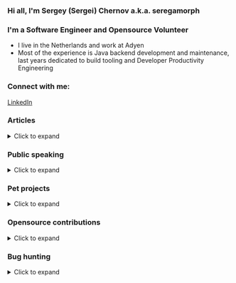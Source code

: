 
### Hi all, I'm Sergey (Sergei) Chernov a.k.a. seregamorph

### I'm a Software Engineer and Opensource Volunteer

- I live in the Netherlands and work at Adyen
- Most of the experience is Java backend development and maintenance,
last years dedicated to build tooling and Developer Productivity Engineering

### Connect with me:
[LinkedIn](https://linkedin.com/in/schernov/)

### Articles
<details>
  <summary>Click to expand</summary>

* Simple release management with git [rus](https://habr.com/ru/post/159107/)
* Refactoring legacy-project to Dependency Injection. Sith's way [rus](https://habr.com/ru/post/217523/)
* CharSequence magic [rus](https://habr.com/ru/post/345660/)
* Obtaining Method from Method Reference [rus](https://habr.com/ru/post/522774/)
* Extension methods in Java [rus](https://habr.com/ru/post/527688/)
* Fluent setter: breaking the convention [eng](https://medium.com/miro-engineering/fluent-setter-breaking-the-convention-33ce3433126e) 
* Obtaining generic type at runtime [rus](https://habr.com/ru/post/588252/)

</details>

### Public speaking
<details>
  <summary>Click to expand</summary>

* Speed Up Your Maven Build x10… Before You Move to Gradle [DPE Summit 2024](https://dpe.org/sessions/sergei-chernov/speed-up-your-maven-build-x10-before-you-move-to-gradle/) (hosted by Gradle Inc.)
* Speed Up Your Maven Build x10… Before You Move to Gradle [JUG Amsterdam Meetup](https://www.meetup.com/amsterdam-java-user-group/events/302997843) (hosted by Miro)
* Improving Spring Boot tests efficiency [YouTube](https://www.youtube.com/watch?v=_Vci_5nr8R0) (hosted by AtomicJar/TestContainers)
* Improving Spring Boot tests efficiency [JUG Amsterdam Meetup](https://www.meetup.com/amsterdam-java-user-group/events/298353251) (hosted by Adyen)
* Discussing monorepos [BuildPropulsionLab](https://www.youtube.com/watch?v=Sz9veda7JKc) (hosted by Gradle Inc.)
* Fluent Setters in Java [JugRu Meetup](https://miro.jugru.org/) (hosted by JugRu/Miro)

</details>

### Pet projects
<details>
  <summary>Click to expand</summary>

* [spring-test-smart-context](https://github.com/seregamorph/spring-test-smart-context) - Improving Spring 
Boot test efficiency (available on Maven Central)
* [rest-api-framework](https://github.com/seregamorph/rest-api-framework) - build REST API 
with powerful testing based on Spring Boot
* [maven-surefire-cached](https://github.com/seregamorph/maven-surefire-cached) - Maven surefire/failsafe plugins
supporting build caching
* [jvm-arch-maven-plugin](https://github.com/seregamorph/jvm-arch-maven-plugin) - Ensure JVM arch vs CPU arch
(available on Maven Central)
* [hamcrest-more-matchers](https://github.com/seregamorph/hamcrest-more-matchers) - additional Hamcrest matchers
to verify collection order and extracted values (available on Maven Central)
* [morejdbc](https://github.com/seregamorph/morejdbc) - helpers to call Oracle stored procedures/functions
(available on Maven Central)
* [reactive-cassandra](https://github.com/seregamorph/reactive-cassandra) - extensions for reactive-style
(a.k.a. Promise) Futures for cassandra driver 2.x
* [binaryxml](https://github.com/seregamorph/binaryxml) - own lightweight binary xml serialization library
* [miro-app-oauth](https://github.com/seregamorph/miro-app-oauth) - sample OAuth application for Miro
* [Morph3D Screen Saver](https://github.com/seregamorph/morph3d) - Screen Saver for Windows, it was very popular in the 2000s
* [All personal repositories](https://github.com/seregamorph?tab=repositories&q=&type=source&language=&sort=)

</details>

### Opensource contributions
<details>
  <summary>Click to expand</summary>

* [pgjdbc](https://github.com/pgjdbc/pgjdbc)
  - [connectTimeout property support](https://github.com/pgjdbc/pgjdbc/pull/140)
* [maven](https://maven.apache.org/)
  - [Fix DefaultExceptionHandler NPE](https://github.com/apache/maven/pull/241)
* [frontend-maven-plugin](https://github.com/eirslett/frontend-maven-plugin)
  - [Self repairing in case of corrupted state](https://github.com/eirslett/frontend-maven-plugin/pull/807)
  - [Support arm64 binaries since Node.js v16](https://github.com/eirslett/frontend-maven-plugin/pull/970)
* [hibernate-orm](https://github.com/hibernate/hibernate-orm)
  - [Order.reverse() contract string following](https://github.com/hibernate/hibernate-orm/pull/3272)
  - [Order.reverse() contract strict following backport](https://github.com/hibernate/hibernate-orm/pull/3271)
* [jackson-databind](https://github.com/FasterXML/jackson-databind)
  - [Fix default CharSequence serialization](https://github.com/FasterXML/jackson-databind/pull/3332)
* [IntelliJ IDEA Community Edition](https://github.com/JetBrains/intellij-community)
  - [Fix maven import for non-case sensitive unique artifactId](https://github.com/JetBrains/intellij-community/pull/2435)
* [spring-framework](https://github.com/spring-projects/spring-framework)
  - [Optimize context caching in the TestContext framework \[open\]](https://github.com/spring-projects/spring-framework/issues/32289)
* [gradle](https://github.com/gradle/gradle)
  - [Expose BuildCacheKey to task execution \[open\]](https://github.com/gradle/gradle/pull/28998)
* [dependency-analysis-gradle-plugin](https://github.com/autonomousapps/dependency-analysis-gradle-plugin)
  - [Reason explanation id ambiguity](https://github.com/autonomousapps/dependency-analysis-gradle-plugin/pull/1125)
  - [Caching issues for included builds \[open\]](https://github.com/autonomousapps/dependency-analysis-gradle-plugin/issues/1220)
  - [Fix incomplete reason explanation on multi capabilities](https://github.com/autonomousapps/dependency-analysis-gradle-plugin/pull/1170)
  - [artifactsReport granular cache inputs \[open\]](https://github.com/autonomousapps/dependency-analysis-gradle-plugin/pull/1219)
  - [Print build path in projectHealth](https://github.com/autonomousapps/dependency-analysis-gradle-plugin/pull/1178)
  - [Sort output of graphView and findDeclarations](https://github.com/autonomousapps/dependency-analysis-gradle-plugin/pull/1202)
  - [JSON pretty print option \[open\]](https://github.com/autonomousapps/dependency-analysis-gradle-plugin/pull/1205)
* [easy-random](https://github.com/j-easy/easy-random)
  - [Repeatable random object](https://github.com/j-easy/easy-random/pull/413)
* [commons-beanutils](https://github.com/apache/commons-beanutils)
  - [BEANUTILS-541 - Fix FluentPropertyBeanIntrospector](https://github.com/apache/commons-beanutils/pull/234)
* [github-api](https://github.com/hub4j/github-api)
  - [user, push, pull event extensions](https://github.com/hub4j/github-api/pull/944)
  - [pullRequestReview.review.htmlUrl](https://github.com/hub4j/github-api/pull/946)
  - [Base event payload](https://github.com/hub4j/github-api/pull/976)
  - [pull_request action "edited".changes](https://github.com/hub4j/github-api/pull/979)
* [undertow](https://github.com/undertow-io/undertow)
  - [Path template matched parameters should keep order](https://github.com/undertow-io/undertow/pull/983)
* [testng](https://github.com/cbeust/testng)
  - [Failsafe reports (Exception)](https://github.com/cbeust/testng/pull/2808)
  - [Failsafe reports (parameter)](https://github.com/cbeust/testng/pull/2831)
* [hamcrest](https://github.com/hamcrest/JavaHamcrest)
  - [java.util.Optional matchers](https://github.com/hamcrest/JavaHamcrest/pull/421)
* [rsocket-java](https://github.com/rsocket/rsocket-java)
  - [Fix build for Apple M1](https://github.com/rsocket/rsocket-java/pull/1001/files)
* [micronaut](https://github.com/micronaut-projects/micronaut-starter)
  - [Fix gradlew/mnvw generation](https://github.com/micronaut-projects/micronaut-starter/pull/923)
* [quarkus](https://github.com/quarkusio/quarkus)
  - [Fix gradlew/mnvw generation](https://github.com/quarkusio/quarkus/pull/20513)
* [All pull requests](https://github.com/pulls?q=is%3Apr+author%3Aseregamorph+archived%3Afalse+is%3Aclosed)

</details>

### Bug hunting
<details>
  <summary>Click to expand</summary>

* JetBrains
  - [all projects](https://youtrack.jetbrains.com/issues?q=reported%20by:%20Sergey.Chernov%20)
* Various GitHub projects
  - [all projects](https://github.com/issues?q=is%3Aissue+author%3Aseregamorph+archived%3Afalse+is%3Aclosed)

![](https://komarev.com/ghpvc/?username=seregamorph&style=flat-square&abbreviated=true)

</details>
